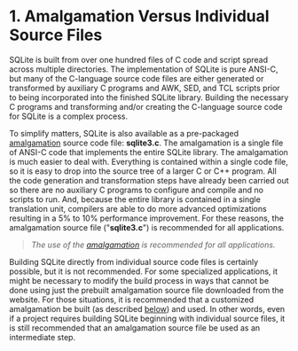 # 1\. Amalgamation Versus Individual Source Files


SQLite is built from over one hundred files of C code and script
spread across multiple directories. The implementation of SQLite is pure
ANSI\-C, but many of the C\-language source code files are either
generated or transformed by auxiliary C programs and AWK, SED, and TCL
scripts prior to being incorporated into the finished SQLite library.
Building the necessary C programs and transforming and/or creating the
C\-language source code for SQLite is a complex process.


To simplify matters, SQLite is also available as a pre\-packaged
[amalgamation](amalgamation.html) source code file: **sqlite3\.c**. The amalgamation is
a single file of ANSI\-C code that implements the entire SQLite library.
The amalgamation is much easier to deal with. Everything is contained
within a single code file, so it is easy to drop into the source tree
of a larger C or C\+\+ program. All the code generation and transformation
steps have already been carried out so there are no auxiliary C programs
to configure and compile and no scripts to run. And, because the entire
library is contained in a single translation unit, compilers are able to
do more advanced optimizations resulting in a 5% to 10% performance
improvement. For these reasons, the amalgamation source file
("**sqlite3\.c**") is recommended for all applications.



> *The use of the [amalgamation](amalgamation.html) is recommended for all applications.*


Building SQLite directly from individual source code files is certainly
possible, but it is not recommended. For some specialized applications, it
might be necessary to modify the build process in ways that cannot be done
using just the prebuilt amalgamation source file downloaded from the website.
For those situations, it is recommended that a customized amalgamation be
built (as described [below](howtocompile.html#amal))
and used. In other words, even if a project requires building SQLite
beginning with individual source files, it is still recommended that an
amalgamation source file be used as an intermediate step.



